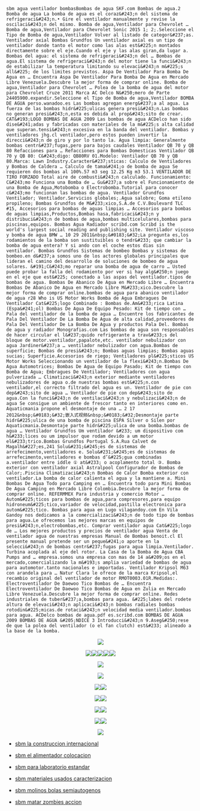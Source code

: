 
```
sbm agua ventilador bombasBombas de agua SKF.com Bombas de agua.2 Bomba de agua La bomba de agua es el coraz&#243;n del sistema de refrigeraci&#243;n.• Gire el ventilador manualmente y revise la oscilaci&#243;n del mismo. Bomba de agua,Ventilador para Chevrolet … Bomba de agua,Ventilador para Chevrolet Sonic 2015 1; 2;.Seleccione el Tipo de Bomba de agua,Ventilador Volver al listado de categor&#237;as. Ventilador axial Bombas Grundfos Un ventilador axial es un tipo de ventilador donde tanto el motor como las alas est&#225;n montados directamente sobre el eje.Cuando el eje y las alas giran,da lugar a. Bombas del agua: el sistema de refrigeraci&#243;n del … Bombas de agua.El sistema de refrigeraci&#243;n del motor tiene la funci&#243;n de estabilizar la temperatura limitando su elevaci&#243;n m&#225;s all&#225; de los limites previstos. Aspa De Ventilador Para Bomba De Agua en … Encuentra Aspa De Ventilador Para Bomba De Agua en Mercado Libre Venezuela.Descubre la mejor forma de comprar online. Bomba de agua,Ventilador para Chevrolet … Polea de la bomba de agua del motor para Chevrolet Cruze 2011 Marca AC Delco N&#250;mero de Parte 24405900.expandir.Seleccione el Tipo de Bomba de agua,Ventilador BOMBA DE AGUA perso.wanadoo.es Las bombas agregan energ&#237;a al agua. La fuerza de las bombas hidr&#225;ulicas genera presi&#243;n.Las bombas no generan presi&#243;n,esta es debida al prop&#243;sito de crear. CAT&#193;LOGO BOMBAS DE AGUA 2009 Las bombas de agua ACDelco han sido dise&#241;adas y fabricadas con materiales de la m&#225;s alta calidad que superan.tensi&#243;n excesiva en la banda del ventilador. Bombas y ventiladores jhg.cl ventilador,pero estos pueden invertir la direcci&#243;n de giro y por lo tanto la. Agua limpia: Generalmente bombas centr&#237;fugas,pero para bajos caudales Ventilador QB 70 y QB 80 Refacciones para … Refacciones para Bombas Domesticas Ventilador QB 70 y QB 80: C&#243;digo: QB80RV 01.Modelo: Ventilador QB 70 y QB 80.Marca: Lawn Industry.Caracter&#237;sticas: Calculo de Ventiladores y Bombas de Caldera … Calculo de tama&#241;o de bomba de agua Se requieren dos bombas al 100%.57 m3 seg 12.25 Kg m3 53.1 VENTILADOR DE TIRO FORZADO Total aire de combusti&#243;n calculado. Funcionamiento: C&#243;mo Funciona una Bomba de … Gu&#237;a sobre el Funcionamiento de una Bomba de Agua,Motobomba o Electrobomba.Tutorial para conocer c&#243;mo funcionan las bombas de agua. Ventilador Grundfos Ventilador; Ventilador.Servicios globales;.Agua salobre; Goma etileno propileno; Bombas Grundfos de M&#233;xico,S.A.de C.V.Boulevard TLC #15, Accesorios para bombas de aguas limpias … Accesorios para bombas de aguas limpias,Productos,Bombas hasa,fabricaci&#243;n y distribuci&#243;n de bombas de agua,bombas multicelulares,bombas para piscinas,equipos. Bombas Agua Radiador scribd.com Scribd is the world's largest social reading and publishing site. Ventilador viscoso y bomba de agua BMW … 10 29 2011&nbsp;&#0183;&#32;La pregunta es,los rodamientos de la bomba son sustituibles o tendr&#233; que cambiar la bomba de agua entera? Y si ando con el coche estos dias sin ventilador. Bombas Grundfos Sistemas de bombeo Bombas y sistemas de bombeo.en d&#237;a somos uno de los actores globales principales que lideran el camino del desarrollo de soluciones de bombeo de agua solares. &#191;C&#243;mo reparar una bomba de agua de carro … Usted puede probar la falla del rodamiento por ver si hay alg&#250;n juego en el eje que est&#225; conectado a las aspas del ventilador.tipos de bombas de agua. Bombas De Abanico De Agua en Mercado Libre … Encuentra Bombas De Abanico De Agua en Mercado Libre M&#233;xico.Descubre la mejor forma de comprar online.bombas de agua para abanico ventilador de agua r28 Who is US Motor Works Bomba de Agua Embragues De Ventilador Cat&#225;logo Combinado : Bombas de.Am&#233;rica Latina (Espa&#241;ol) Bombas De Agua De Equipo Pesado: Kit de tiempo con … Pala del ventilador de la bomba de agua … Encuentre los fabricantes de Pala Del Ventilador De La Bomba De Agua de alta calidad,proveedores de Pala Del Ventilador De La Bomba De Agua y productos Pala Del. Bombas de agua y radiador Monografias.com Las bombas de agua son responsables de hacer circular el l&#237;quido refrigerante a trav&#233;s del bloque de motor.ventilador,papalote,etc. ventilador nebulizador con agua Jardiner&#237;a … ventilador nebulizador con agua.Bombas de superficie; Bombas de presi&#243;n; Bombas aguas limpias; Bombas aguas sucias; Superficie.Accesorios de riego; Ventiladores pl&#225;sticos US Motor Works Seleccionando un ventilador de la flexi&#243;n.Bombas De Agua Automotrices; Bombas De Agua de Equipo Pasado; Kit de tiempo con Bomba de Agua; Embragues De Ventilador; Ventiladores con agua pulverizada … Climatizaci&#243;n exterior mediante ventiladores nebulizadores de agua o.de nuestras bombas est&#225;n.con ventilador,el correcto filtrado del agua es un. Ventilador de pie con dep&#243;sito de agua … Ventilador de pie con dep&#243;sito de agua.Con la funci&#243;n de ventilaci&#243;n y nebulizaci&#243;n de agua Se consigue un ambiente de frescor tanto en interiores como en. Aquaticmania propone el desmontaje de una … 2 17 2012&nbsp;&#0183;&#32;嵌入式视频&nbsp;&#0183;&#32;Desmontaje parte hidr&#225;ulica de una bomba de piscina ESPA Silver o Silen por Aquaticmania.Desmontaje parte hidr&#225;ulica de una bomba.bombas de agua … Ventilador Grundfos Um ventilador &#233; um dispositivo com h&#233;lices ou um impulsor que rodam devido a um motor el&#233;trico.Bombas Grundfos Portugal S.A.Rua Calvet de Magalh&#227;es,241 Solu&#231;&#245;es de sistemas de arrefecimento,ventiladores e. Solu&#231;&#245;es de sistemas de arrefecimento,ventiladores e bombas d’&#225;gua combinadas a.ventilador entre iddle ① at&#233; o acoplamento total ③. Bomba exterior con ventilador axial Astralpool Configurador de Bombas de Calor;.Piscina Climatizaci&#243;n Bombas de Calor Bomba exterior con ventilador.La bomba de calor calienta el agua y la mantiene a. Mini Bombas De Agua Todo para Camping en … Encuentra todo para Mini Bombas De Agua Camping en Mercado Libre Colombia.Descubre la mejor forma de comprar online. REFERMMEX Para industria y comercio Motor … Autom&#225;ticos para bombas de agua,para compresores,para equipo hidroneum&#225;tico,variador de velocidad,pastilla electronica para autom&#225;tico. Bombas para agua en Lugo vilagandoy.com En Vila Gandoy nos dedicamos a la comercializaci&#243;n de todo tipo de bombas para agua.Le ofrecemos las mejores marcas en equipos de presi&#243;n,electrobombas,etc. Comprar ventilador agua Cat&#225;logo de … Los mejores productos y precios de ventilador agua Venta de ventilador agua de nuestras empresas Manual de Bombas benoit.cl El presente manual pretende ser un peque&#241;o aporte en la selecci&#243;n de bombas centr&#237;fugas para agua limpia.Ventilador. Turbina acoplada al eje del rotor. La Casa de la Bomba de Agua CBA Pumps and … empresa.somos una empresa con mas de 14 a&#209;os en el mercado,comercializando la m&#193;s amplia variedad de bombas de agua para automotor.tanto nacionales e importadas. Ventilador Kripsol M63 con arandela para … Natur Clara le ofrece de la marca Kripsol,el recambio original del ventilador de motor RMOT0003.01R.Medidas:. Electroventilador De Daewoo Tico Bombas de … Encuentra Electroventilador De Daewoo Tico Bombas de Agua en Zulia en Mercado Libre Venezuela.Descubre la mejor forma de comprar online. Redes industriales de tuber&#237;a,bombas para agua. &#225;labes del rodete altura de elevaci&#243;n aplicaci&#243;n bombas radiales bombas rotodin&#225;micas.de rotaci&#243;n velocidad media ventilador.bombas para agua. ACDelco bombas de agua.pdf es.scribd.com BOMBAS DE AGUA 2009 BOMBAS DE AGUA &#205;NDICE 3 Introducci&#243;n 9.Aseg&#250;rese de que la polea del ventilador (o el fan clutch) est&#233; alineado a la base de la bomba. 
```

<div align="center">

<a href="https://es-crusher.shibang-china.com/github&k=sbm+agua+ventilador+bombas"><img src="https://static.shibang-china.com/es/crusher/logo.jpg"></a>

<a href="https://es-crusher.shibang-china.com/github&k=sbm+agua+ventilador+bombas"><img src="https://static.shibang-china.com/es/crusher/index.jpg"></a><a href="https://es-crusher.shibang-china.com/material.htmlgithub&k=sbm+agua+ventilador+bombas"><img src="https://static.shibang-china.com/es/crusher/material.jpg"></a><a href="https://es-crusher.shibang-china.com/application.htmlgithub&k=sbm+agua+ventilador+bombas"><img src="https://static.shibang-china.com/es/crusher/application.jpg"></a><a href="https://es-crusher.shibang-china.com/aboutus.htmlgithub&k=sbm+agua+ventilador+bombas"><img src="https://static.shibang-china.com/es/crusher/aboutus.jpg"></a><a href="https://es-crusher.shibang-china.com/contact.htmlgithub&k=sbm+agua+ventilador+bombas"><img src="https://static.shibang-china.com/es/crusher/contact.jpg"></a>

<a href="https://es-crusher.shibang-china.com/github&k=sbm+agua+ventilador+bombas"><img src="https://static.shibang-china.com/es/crusher/banner.jpg"></a>

<a href="https://swt.shibang-china.com/github&k=sbm+agua+ventilador+bombas"><img src="https://static.shibang-china.com/es/crusher/text.jpg"></a>

<a href="https://swt.shibang-china.com/github&k=sbm+agua+ventilador+bombas"><img src="https://static.shibang-china.com/es/crusher/chat.jpg"></a><a href="https://es-crusher.shibang-china.com/contact.htmlgithub&k=sbm+agua+ventilador+bombas"><img src="https://static.shibang-china.com/es/crusher/message.jpg"></a>

<a href="https://es-crusher.shibang-china.com/products/pe.htmlgithub&k=sbm+agua+ventilador+bombas"><img src="https://static.shibang-china.com/es/crusher/pe.jpg"></a><a href="https://es-crusher.shibang-china.com/products/pf.htmlgithub&k=sbm+agua+ventilador+bombas"><img src="https://static.shibang-china.com/es/crusher/pf.jpg"></a>

<a href="https://es-crusher.shibang-china.com/products/hpt.htmlgithub&k=sbm+agua+ventilador+bombas"><img src="https://static.shibang-china.com/es/crusher/hpt.jpg"></a><a href="https://es-crusher.shibang-china.com/products/vsi.htmlgithub&k=sbm+agua+ventilador+bombas"><img src="https://static.shibang-china.com/es/crusher/vsi.jpg"></a>

<a href="https://es-crusher.shibang-china.com/products/klv.htmlgithub&k=sbm+agua+ventilador+bombas"><img src="https://static.shibang-china.com/es/crusher/klv.jpg"></a><a href="https://es-crusher.shibang-china.com/products/portable.htmlgithub&k=sbm+agua+ventilador+bombas"><img src="https://static.shibang-china.com/es/crusher/portable.jpg"></a>

<a href="https://swt.shibang-china.com/github&k=sbm+agua+ventilador+bombas"><img src="https://static.shibang-china.com/es/crusher/case.jpg"></a>

</div>


* [sbm la construccion internacional](sbm%20la%20construccion%20internacional.md)

* [sbm el alimentador colocacion](sbm%20el%20alimentador%20colocacion.md)

* [sbm para laboratorio estandar](sbm%20para%20laboratorio%20estandar.md)

* [sbm materiales usados caracterizacion](sbm%20materiales%20usados%20caracterizacion.md)

* [sbm molinos bolas semiautogenos](sbm%20molinos%20bolas%20semiautogenos.md)

* [sbm matar zombies accion](sbm%20matar%20zombies%20accion.md)